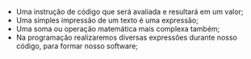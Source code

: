 * Uma instrução de código que será avaliada e resultará em um valor; 
* Uma simples impressão de um texto é uma expressão; 
* Uma soma ou operação matemática mais complexa também; 
* Na programação realizaremos diversas expressões durante nosso código, para formar nosso software;